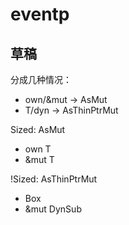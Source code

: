 # eventp

## 草稿

分成几种情况：
- own/&mut -> AsMut
- T/dyn -> AsThinPtrMut

Sized: AsMut<T>
- own T
- &mut T

!Sized: AsThinPtrMut<DynSub>
- Box<T>
- &mut DynSub
